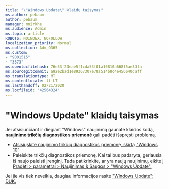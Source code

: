```yaml
---
title: "\"Windows Update\" klaidų taisymas"
ms.author: pebaum
author: pebaum
manager: mnirkhe
ms.audience: Admin
ms.topic: article
ROBOTS: NOINDEX, NOFOLLOW
localization_priority: Normal
ms.collection: Adm_O365
ms.custom:
- "9001515"
- "3573"
ms.openlocfilehash: 76e53f24eae5f1cda53f01a16810a668f5ae33fa
ms.sourcegitcommit: a92e2bad1e89367307e78a514b8c4e456640daff
ms.translationtype: MT
ms.contentlocale: lt-LT
ms.lasthandoff: 02/21/2020
ms.locfileid: "42564324"
---
```

# <a name="fix-windows-update-errors"></a>"Windows Update" klaidų taisymas

Jei atsisiunčiant ir diegiant "Windows" naujinimą gaunate klaidos kodą, **naujinimo trikčių diagnostikos priemonė** gali padėti išspręsti problemą.

- [Atsisiųskite naujinimo trikčių diagnostikos priemonę, skirtą "Windows 10"](https://support.microsoft.com/en-us/help/4027322/windows-update-troubleshooter)
- Paleiskite trikčių diagnostikos priemonę. Kai tai bus padaryta, geriausia iš naujo paleisti įrenginį. Tada patikrinkite, ar yra naujų naujinimų, eikite į [Pradėti > parametrai > Naujinimas & Saugos > "Windows Update".](ms-settings:windowsupdate)

Jei jie vis tiek neveikia, daugiau informacijos rasite ["Windows Update": DUK.](https://support.microsoft.com/help/12373/windows-update-faq)
